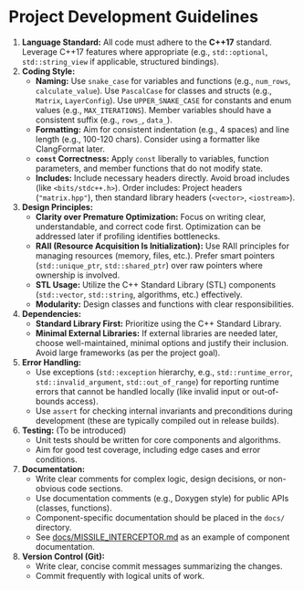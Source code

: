 # Project Development Guidelines

1.  **Language Standard:** All code must adhere to the **C++17** standard. Leverage C++17 features where appropriate (e.g., `std::optional`, `std::string_view` if applicable, structured bindings).
2.  **Coding Style:**
    *   **Naming:** Use `snake_case` for variables and functions (e.g., `num_rows`, `calculate_value`). Use `PascalCase` for classes and structs (e.g., `Matrix`, `LayerConfig`). Use `UPPER_SNAKE_CASE` for constants and enum values (e.g., `MAX_ITERATIONS`). Member variables should have a consistent suffix (e.g., `rows_`, `data_`).
    *   **Formatting:** Aim for consistent indentation (e.g., 4 spaces) and line length (e.g., 100-120 chars). Consider using a formatter like ClangFormat later.
    *   **`const` Correctness:** Apply `const` liberally to variables, function parameters, and member functions that do not modify state.
    *   **Includes:** Include necessary headers directly. Avoid broad includes (like `<bits/stdc++.h>`). Order includes: Project headers (`"matrix.hpp"`), then standard library headers (`<vector>`, `<iostream>`).
3.  **Design Principles:**
    *   **Clarity over Premature Optimization:** Focus on writing clear, understandable, and correct code first. Optimization can be addressed later if profiling identifies bottlenecks.
    *   **RAII (Resource Acquisition Is Initialization):** Use RAII principles for managing resources (memory, files, etc.). Prefer smart pointers (`std::unique_ptr`, `std::shared_ptr`) over raw pointers where ownership is involved.
    *   **STL Usage:** Utilize the C++ Standard Library (STL) components (`std::vector`, `std::string`, algorithms, etc.) effectively.
    *   **Modularity:** Design classes and functions with clear responsibilities.
4.  **Dependencies:**
    *   **Standard Library First:** Prioritize using the C++ Standard Library.
    *   **Minimal External Libraries:** If external libraries are needed later, choose well-maintained, minimal options and justify their inclusion. Avoid large frameworks (as per the project goal).
5.  **Error Handling:**
    *   Use exceptions (`std::exception` hierarchy, e.g., `std::runtime_error`, `std::invalid_argument`, `std::out_of_range`) for reporting runtime errors that cannot be handled locally (like invalid input or out-of-bounds access).
    *   Use `assert` for checking internal invariants and preconditions during development (these are typically compiled out in release builds).
6.  **Testing:** (To be introduced)
    *   Unit tests should be written for core components and algorithms.
    *   Aim for good test coverage, including edge cases and error conditions.
7.  **Documentation:**
    *   Write clear comments for complex logic, design decisions, or non-obvious code sections.
    *   Use documentation comments (e.g., Doxygen style) for public APIs (classes, functions).
    *   Component-specific documentation should be placed in the `docs/` directory.
    *   See [docs/MISSILE_INTERCEPTOR.md](docs/MISSILE_INTERCEPTOR.md) as an example of component documentation.
8.  **Version Control (Git):**
    *   Write clear, concise commit messages summarizing the changes.
    *   Commit frequently with logical units of work. 